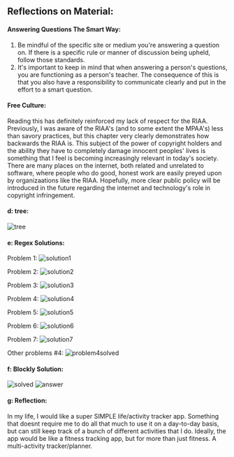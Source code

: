 ## Reflections on Material:
#### Answering Questions The Smart Way: 
1. Be mindful of the specific site or medium you're answering a question on. If there is a specific rule or manner of discussion being upheld, follow those standards.
2. It's important to keep in mind that when answering a person's questions, you are functioning as a person's teacher. The consequence of this is that you also have a responsibility to communicate clearly and put in the effort to a smart question.

#### Free Culture:
Reading this has definitely reinforced my lack of respect for the RIAA. Previously, I was aware of the RIAA's (and to some extent the MPAA's) less than savory practices, but this chapter very clearly demonstrates how backwards the RIAA is. This subject of the power of copyright holders and the ability they have to completely damage innocent peoples' lives  is something that I feel is becoming increasingly relevant in today's society. There are many places on the internet, both related and unrelated to software, where people who do good, honest work are easily preyed upon by organizaations like the RIAA. Hopefully, more clear public policy will be introduced in the future regarding the internet and technology's role in copyright infringement.


#### d: tree: 
![tree](http://i.imgur.com/qKxbBrH.png)

#### e: Regex Solutions:
Problem 1: 
![solution1](http://i.imgur.com/iPKVvvk.png)

Problem 2: 
![solution2](http://i.imgur.com/n43mQQd.png)

Problem 3:
![solution3](http://i.imgur.com/ByPSkB7.png)

Problem 4:
![solution4](http://i.imgur.com/stW5c2a.png)

Problem 5:
![solution5](http://i.imgur.com/W2aXix9.png)

Problem 6:
![solution6](http://i.imgur.com/45wmTio.png)

Problem 7:
![solution7](http://i.imgur.com/yQXNuD4.png)

Other problems #4:
![problem4solved](http://i.imgur.com/oZ3rW4g.png)

#### f: Blockly Solution:
![solved](http://i.imgur.com/YMfKhwM.png)
![answer](http://i.imgur.com/IGGCu1u.png)

#### g: Reflection:
In my life, I would like a super SIMPLE life/activity tracker app. Something that doesnt require me to do all that much to use it on a day-to-day basis, but can still keep track of a bunch of different activities that I do. Ideally, the app would be like a fitness tracking app, but for more than just fitness. A multi-activity tracker/planner. 

